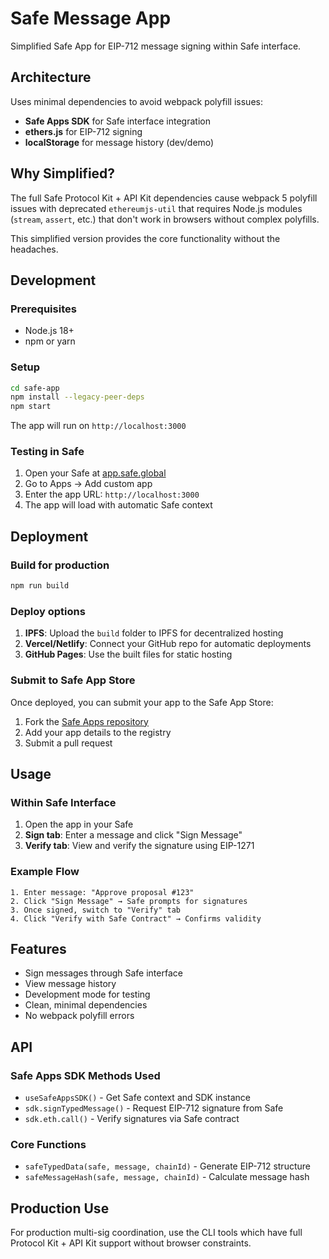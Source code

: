 # Safe Message App

Simplified Safe App for EIP-712 message signing within Safe interface.

## Architecture

Uses minimal dependencies to avoid webpack polyfill issues:
- **Safe Apps SDK** for Safe interface integration
- **ethers.js** for EIP-712 signing
- **localStorage** for message history (dev/demo)

## Why Simplified?

The full Safe Protocol Kit + API Kit dependencies cause webpack 5 polyfill issues with deprecated `ethereumjs-util` that requires Node.js modules (`stream`, `assert`, etc.) that don't work in browsers without complex polyfills.

This simplified version provides the core functionality without the headaches.

## Development

### Prerequisites

- Node.js 18+
- npm or yarn

### Setup

```bash
cd safe-app
npm install --legacy-peer-deps
npm start
```

The app will run on `http://localhost:3000`

### Testing in Safe

1. Open your Safe at [app.safe.global](https://app.safe.global)
2. Go to Apps → Add custom app
3. Enter the app URL: `http://localhost:3000`
4. The app will load with automatic Safe context

## Deployment

### Build for production

```bash
npm run build
```

### Deploy options

1. **IPFS**: Upload the `build` folder to IPFS for decentralized hosting
2. **Vercel/Netlify**: Connect your GitHub repo for automatic deployments  
3. **GitHub Pages**: Use the built files for static hosting

### Submit to Safe App Store

Once deployed, you can submit your app to the Safe App Store:

1. Fork the [Safe Apps repository](https://github.com/safe-global/safe-apps)
2. Add your app details to the registry
3. Submit a pull request

## Usage

### Within Safe Interface

1. Open the app in your Safe
2. **Sign tab**: Enter a message and click "Sign Message"
3. **Verify tab**: View and verify the signature using EIP-1271

### Example Flow

```
1. Enter message: "Approve proposal #123"
2. Click "Sign Message" → Safe prompts for signatures
3. Once signed, switch to "Verify" tab
4. Click "Verify with Safe Contract" → Confirms validity
```

## Features

- Sign messages through Safe interface
- View message history 
- Development mode for testing
- Clean, minimal dependencies
- No webpack polyfill errors

## API

### Safe Apps SDK Methods Used

- `useSafeAppsSDK()` - Get Safe context and SDK instance
- `sdk.signTypedMessage()` - Request EIP-712 signature from Safe
- `sdk.eth.call()` - Verify signatures via Safe contract

### Core Functions

- `safeTypedData(safe, message, chainId)` - Generate EIP-712 structure
- `safeMessageHash(safe, message, chainId)` - Calculate message hash 

## Production Use

For production multi-sig coordination, use the CLI tools which have full Protocol Kit + API Kit support without browser constraints. 